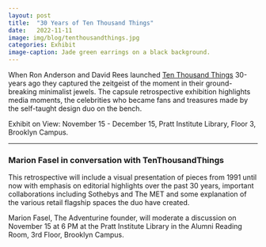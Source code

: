 ```yaml
---
layout: post
title:  "30 Years of Ten Thousand Things"
date:   2022-11-11
image: img/blog/tenthousandthings.jpg
categories: Exhibit
image-caption: Jade green earrings on a black background.
---	
```


When Ron Anderson and David Rees launched [Ten Thousand Things](https://www.tenthousandthingsnyc.com/) 30-years ago they captured the zeitgeist of the moment in their ground-breaking minimalist jewels. The capsule retrospective exhibition highlights media moments, the celebrities who became fans and treasures made by the self-taught design duo on the bench.

Exhibit on View: November 15 - December 15, Pratt Institute Library, Floor 3, Brooklyn Campus.
<hr>
<h3 class="h2">Marion Fasel in conversation with TenThousandThings</h3>

This retrospective will include a visual presentation of pieces from 1991 until now with emphasis on editorial highlights over the past 30 years, important collaborations including Sothebys and The MET and some explanation of the various retail flagship spaces the duo have created.

Marion Fasel, The Adventurine founder, will moderate a discussion on November 15 at 6 PM at the Pratt Institute Library in the Alumni Reading Room, 3rd Floor, Brooklyn Campus.
